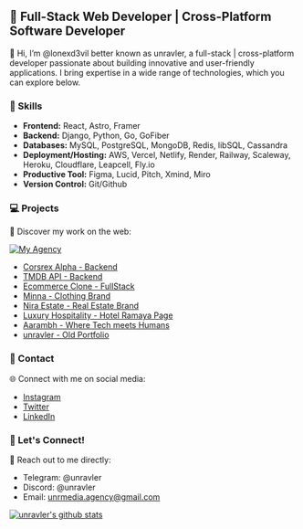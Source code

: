 ## 🚀 Full-Stack Web Developer | Cross-Platform Software Developer

👋 Hi, I’m @lonexd3vil better known as unravler, a full-stack | cross-platform developer passionate about building innovative and user-friendly applications. I bring expertise in a wide range of technologies, which you can explore below.

### 🔭 Skills

- **Frontend:** React, Astro, Framer
- **Backend:** Django, Python, Go, GoFiber
- **Databases:** MySQL, PostgreSQL, MongoDB, Redis, libSQL, Cassandra
- **Deployment/Hosting:** AWS, Vercel, Netlify, Render, Railway, Scaleway, Heroku, Cloudflare, Leapcell, Fly.io
- **Productive Tool:** Figma, Lucid, Pitch, Xmind, Miro
- **Version Control:** Git/Github

### 💻 Projects

🌟 Discover my work on the web:

[![My Agency](https://img.shields.io/badge/My%20Agency-unrmedia.framer.media-blue?style=for-the-badge&logo=appveyor)](https://unrmedia.framer.media/)

- [Corsrex Alpha - Backend](https://corsrex-alpha.vercel.app)
- [TMDB API - Backend](https://unr-tmdb.vercel.app/)
- [Ecommerce Clone - FullStack](https://gpcustoms.vercel.app/)
- [Minna - Clothing Brand](https://unrmedia.framer.media/minna-modern-clothing-brand/)
- [Nira Estate - Real Estate Brand](https://unrmedia.framer.media/nirastate-real-estate-re-imagined)
- [Luxury Hospitality - Hotel Ramaya Page](https://unrmedia.framer.media/luxury-hospitality-hotel-ramaya)
- [Aarambh - Where Tech meets Humans](https://aarambh-dummy.vercel.app/)
- [unravler - Old Portfolio](https://unravler.eu.org)

### 💬 Contact

🌐 Connect with me on social media:

- [Instagram](https://www.instagram.com/unravler/)
- [Twitter](https://twitter.com/lonexd3vil)
- [LinkedIn](https://www.linkedin.com/in/unravler/)

### 🌌 Let's Connect!

💬 Reach out to me directly:

- Telegram: @unravler
- Discord: @unravler
- Email: [unrmedia.agency@gmail.com](mailto:unrmedia.agency@gmail.com)



[![unravler's github stats](https://github-readme-stats.vercel.app/api?username=lonexd3vil)](https://github.com/lonexd3vil)
